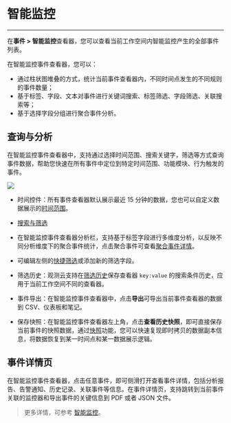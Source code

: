# 智能监控
---


在**事件 > 智能监控**查看器，您可以查看当前工作空间内智能监控产生的全部事件列表。

在智能监控事件查看器，您可以：

- 通过柱状图堆叠的方式，统计当前事件查看器内，不同时间点发生的不同规则的事件数量；  
- 基于标签、字段、文本对事件进行关键词搜索、标签筛选、字段筛选、关联搜索等；  
- 基于选择字段分组进行聚合事件分析。

## 查询与分析

在智能监控事件查看器中，支持通过选择时间范围、搜索关键字，筛选等方式查询事件数据，帮助您快速在所有事件中定位到特定时间范围、功能模块、行为触发的事件。

![](img/inte-monitoring-event01.png)

- 时间控件：所有事件查看器默认展示最近 15 分钟的数据，您也可以自定义数据展示的[时间范围](../getting-started/function-details/explorer-search.md#time)。

- [搜索与筛选](../getting-started/function-details/explorer-search.md)

- 在智能监控事件查看器分析栏，支持基于标签字段进行多维度分析，以反映不同分析维度下的聚合事件统计，点击聚合事件可查看[聚合事件详情](event-details.md)。

- 可编辑左侧的[快捷筛选](../getting-started/function-details/explorer-search.md#quick-filter)或添加新的筛选字段。

- 筛选历史：观测云支持在[筛选历史](../getting-started/function-details/explorer-search.md#filter-history)保存查看器 `key:value` 的搜索条件历史，应用于当前工作空间不同的查看器。

- 事件导出：在智能监控事件查看器中，点击**导出**可导出当前事件查看器的数据到 CSV、仪表板和笔记。

- 保存快照：在智能监控事件查看器左上角，点击**查看历史快照**，即可直接保存当前事件的快照数据，通过[快照](../getting-started/function-details/snapshot.md)功能，您可以快速复现即时拷贝的数据副本信息，将数据恢复到某一时间点和某一数据展示逻辑。

## 事件详情页

在智能监控事件查看器，点击任意事件，即可侧滑打开查看事件详情，包括分析报告、告警通知、历史记录、关联事件等信息。在事件详情页，支持跳转到当前事件关联的监控器和导出事件的关键信息到 PDF 或者 JSON 文件。

> 更多详情，可参考 [智能监控](../monitoring/intelligent-monitoring/index.md)。 

